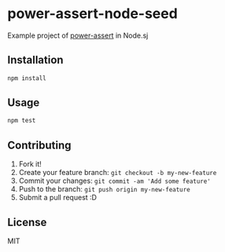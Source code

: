 # power-assert-node-seed

Example project of [power-assert](https://github.com/twada/power-assert "power-assert") in Node.sj

## Installation

``` sh
npm install
```

## Usage

``` sh
npm test
```

## Contributing

1. Fork it!
2. Create your feature branch: `git checkout -b my-new-feature`
3. Commit your changes: `git commit -am 'Add some feature'`
4. Push to the branch: `git push origin my-new-feature`
5. Submit a pull request :D

## License

MIT